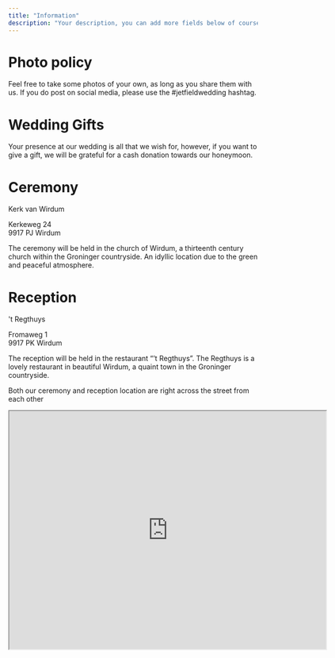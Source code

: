 ```yaml
---
title: "Information"
description: "Your description, you can add more fields below of course..."
---
```


<h1>Photo policy</h1>
Feel free to take some photos of your own, as long as you share them with us. If you do post on social media, please use the #jetfieldwedding hashtag. 

<h1>Wedding Gifts</h1>

Your presence at our wedding is all that we wish for, however, if you want to give a gift, we will be grateful for a cash donation towards our honeymoon.

<h1>Ceremony</h1>

Kerk van Wirdum

Kerkeweg 24<br />
9917 PJ Wirdum

The ceremony will be held in the church of Wirdum, a thirteenth century church within the Groninger countryside. An idyllic location due to the green and peaceful atmosphere.

<h1>Reception</h1>

't Regthuys

Fromaweg 1<br/>
9917 PK Wirdum

The reception will be held in the restaurant “’t Regthuys”. The Regthuys is a lovely restaurant in beautiful Wirdum, a quaint town in the Groninger countryside.

Both our ceremony and reception location are right across the street from each other

<iframe src="https://www.google.com/maps/d/u/0/embed?mid=1zpfMXipxe8UgFLqH1IiIvPz-AHADe_8&ehbc=2E312F" width="640" height="480"></iframe>

